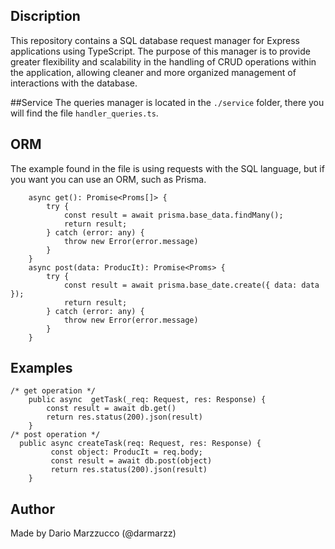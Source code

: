 ## Discription

This repository contains a SQL database request manager for Express applications using TypeScript. The purpose of this manager is to provide greater flexibility and scalability in the handling of CRUD operations within the application, allowing cleaner and more organized management of interactions with the database.

##Service
The queries manager is located in the ``./service`` folder, there you will find the file ``handler_queries.ts``.

## ORM
The example found in the file is using requests with the SQL language, but if you want you can use an ORM, such as Prisma.

````TS
    async get(): Promise<Proms[]> {
        try {
            const result = await prisma.base_data.findMany();
            return result;
        } catch (error: any) {
            throw new Error(error.message)
        }
    }
    async post(data: ProducIt): Promise<Proms> {
        try {
            const result = await prisma.base_date.create({ data: data });
            return result;
        } catch (error: any) {
            throw new Error(error.message)
        }
    }
````

## Examples

```TS
/* get operation */
    public async  getTask(_req: Request, res: Response) {
        const result = await db.get()
        return res.status(200).json(result)
    }
/* post operation */
  public async createTask(req: Request, res: Response) {
         const object: ProducIt = req.body;
         const result = await db.post(object)
         return res.status(200).json(result)
    }
```

## Author

Made by Dario Marzzucco (@darmarzz)
